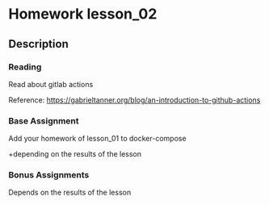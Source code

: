 # Homework lesson_02

## Description

### Reading

Read about gitlab actions 

Reference: https://gabrieltanner.org/blog/an-introduction-to-github-actions

### Base Assignment

Add your homework of lesson_01 to docker-compose

 +depending on the results of the lesson

### Bonus Assignments

Depends on the results of the lesson